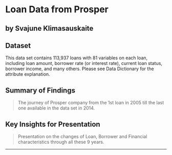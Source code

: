 # Loan Data from Prosper
## by Svajune Klimasauskaite


## Dataset

This data set contains 113,937 loans with 81 variables on each loan, including loan amount, borrower rate (or interest rate), current loan status, borrower income, and many others.
Please see Data Dictionary for the attribute explanation. 

## Summary of Findings

> The journey of Prosper company from the 1st loan in 2005 till the last one available in the data set in 2014. 


## Key Insights for Presentation

> Presentation on the changes of Loan, Borrower and Financial characteristics through all these 9 years. 

----------
